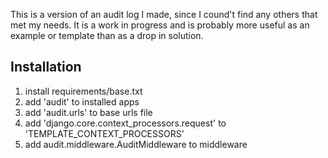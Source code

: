 This is a version of an audit log I made, since I cound't find any others that met my needs.
It is a work in progress and is probably more useful as an example or template than as a drop in solution.

Installation
------------
1. install requirements/base.txt
2. add 'audit' to installed apps
3. add 'audit.urls' to base urls file
4. add 'django.core.context_processors.request' to 'TEMPLATE_CONTEXT_PROCESSORS'
5. add audit.middleware.AuditMiddleware to middleware
